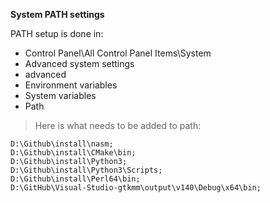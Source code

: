 **System PATH settings**

PATH setup is done in:
* Control Panel\All Control Panel Items\System 
* Advanced system settings 
* advanced 
* Environment variables
* System variables
* Path

>Here is what needs to be added to path:

	D:\Github\install\nasm;
	D:\Github\install\CMake\bin;
	D:\Github\install\Python3;
	D:\Github\install\Python3\Scripts;
	D:\Github\install\Perl64\bin;
	D:\GitHub\Visual-Studio-gtkmm\output\v140\Debug\x64\bin;
